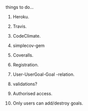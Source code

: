 things to do...

1. Heroku.
2. Travis.
3. CodeClimate.
4. simplecov-gem
5. Coveralls.

1. Registration.
2. User-UserGoal-Goal -relation.
3. validations?
4. Authorised access.
5. Only users can add/destroy goals.
